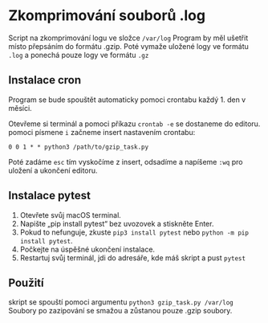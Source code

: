 # Zkomprimování souborů .log

Script na zkomprimování logu ve složce
`/var/log` Program by měl ušetřit místo přepsáním do formátu .gzip. Poté vymaže uložené logy ve formátu `.log` a ponechá
pouze logy ve formátu `.gz`

## Instalace cron

Program se bude spouštět automaticky pomoci crontabu každý 1. den v měsíci.

Otevřeme si terminál a pomoci příkazu `crontab -e` se dostaneme do editoru. pomoci písmene `i` začneme insert nastavením
crontabu:

    0 0 1 * * python3 /path/to/gzip_task.py

Poté zadáme `esc` tím vyskočíme z insert, odsadíme a napíšeme `:wq` pro uložení a ukončení editoru.

## Instalace pytest

1. Otevřete svůj macOS terminal.
2. Napište „pip install pytest“ bez uvozovek a stiskněte Enter.
3. Pokud to nefunguje, zkuste `pip3 install pytest` nebo `python -m pip install pytest`.
4. Počkejte na úspěšné ukončení instalace.
5. Restartuj svůj terminál, jdi do adresáře, kde máš skript a pust `pytest`

## Použití
skript se spouští pomoci argumentu `python3 gzip_task.py /var/log`
Soubory po zazipování se smažou a zůstanou pouze .gzip soubory.

